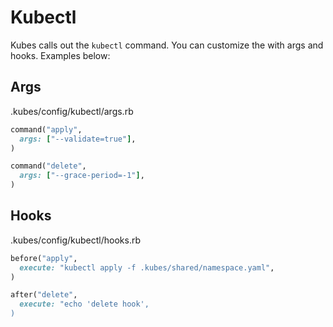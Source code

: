 # Kubectl

Kubes calls out the `kubectl` command. You can customize the with args and hooks. Examples below:

## Args

.kubes/config/kubectl/args.rb

```ruby
command("apply",
  args: ["--validate=true"],
)

command("delete",
  args: ["--grace-period=-1"],
)
```

## Hooks

.kubes/config/kubectl/hooks.rb

```ruby
before("apply",
  execute: "kubectl apply -f .kubes/shared/namespace.yaml",
)

after("delete",
  execute: "echo 'delete hook',
)
```
